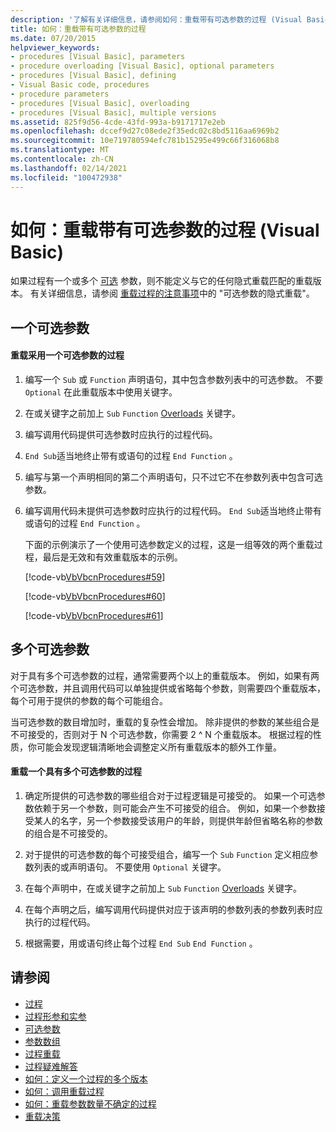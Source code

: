 ```yaml
---
description: '了解有关详细信息，请参阅如何：重载带有可选参数的过程 (Visual Basic) '
title: 如何：重载带有可选参数的过程
ms.date: 07/20/2015
helpviewer_keywords:
- procedures [Visual Basic], parameters
- procedure overloading [Visual Basic], optional parameters
- procedures [Visual Basic], defining
- Visual Basic code, procedures
- procedure parameters
- procedures [Visual Basic], overloading
- procedures [Visual Basic], multiple versions
ms.assetid: 825f9d56-4cde-43fd-993a-b9171717e2eb
ms.openlocfilehash: dccef9d27c08ede2f35edc02c8bd5116aa6969b2
ms.sourcegitcommit: 10e719780594efc781b15295e499c66f316068b8
ms.translationtype: MT
ms.contentlocale: zh-CN
ms.lasthandoff: 02/14/2021
ms.locfileid: "100472938"
---
```

# <a name="how-to-overload-a-procedure-that-takes-optional-parameters-visual-basic"></a>如何：重载带有可选参数的过程 (Visual Basic)

如果过程有一个或多个 [可选](../../../language-reference/modifiers/optional.md) 参数，则不能定义与它的任何隐式重载匹配的重载版本。 有关详细信息，请参阅 [重载过程的注意事项](./considerations-in-overloading-procedures.md)中的 "可选参数的隐式重载"。  
  
## <a name="one-optional-parameter"></a>一个可选参数  
  
#### <a name="to-overload-a-procedure-that-takes-one-optional-parameter"></a>重载采用一个可选参数的过程  
  
1. 编写一个 `Sub` 或 `Function` 声明语句，其中包含参数列表中的可选参数。 不要 `Optional` 在此重载版本中使用关键字。  
  
2. 在或关键字之前加上 `Sub` `Function` [Overloads](../../../language-reference/modifiers/overloads.md) 关键字。  
  
3. 编写调用代码提供可选参数时应执行的过程代码。  
  
4. `End Sub`适当地终止带有或语句的过程 `End Function` 。  
  
5. 编写与第一个声明相同的第二个声明语句，只不过它不在参数列表中包含可选参数。  
  
6. 编写调用代码未提供可选参数时应执行的过程代码。 `End Sub`适当地终止带有或语句的过程 `End Function` 。  
  
     下面的示例演示了一个使用可选参数定义的过程，这是一组等效的两个重载过程，最后是无效和有效重载版本的示例。  
  
     [!code-vb[VbVbcnProcedures#59](~/samples/snippets/visualbasic/VS_Snippets_VBCSharp/VbVbcnProcedures/VB/Class1.vb#59)]  
  
     [!code-vb[VbVbcnProcedures#60](~/samples/snippets/visualbasic/VS_Snippets_VBCSharp/VbVbcnProcedures/VB/Class1.vb#60)]  
  
     [!code-vb[VbVbcnProcedures#61](~/samples/snippets/visualbasic/VS_Snippets_VBCSharp/VbVbcnProcedures/VB/Class1.vb#61)]  
  
## <a name="multiple-optional-parameters"></a>多个可选参数  

 对于具有多个可选参数的过程，通常需要两个以上的重载版本。 例如，如果有两个可选参数，并且调用代码可以单独提供或省略每个参数，则需要四个重载版本，每个可用于提供的参数的每个可能组合。  
  
 当可选参数的数目增加时，重载的复杂性会增加。 除非提供的参数的某些组合是不可接受的，否则对于 N 个可选参数，你需要 2 ^ N 个重载版本。 根据过程的性质，你可能会发现逻辑清晰地会调整定义所有重载版本的额外工作量。  
  
#### <a name="to-overload-a-procedure-that-takes-more-than-one-optional-parameter"></a>重载一个具有多个可选参数的过程  
  
1. 确定所提供的可选参数的哪些组合对于过程逻辑是可接受的。 如果一个可选参数依赖于另一个参数，则可能会产生不可接受的组合。 例如，如果一个参数接受某人的名字，另一个参数接受该用户的年龄，则提供年龄但省略名称的参数的组合是不可接受的。  
  
2. 对于提供的可选参数的每个可接受组合，编写一个 `Sub` `Function` 定义相应参数列表的或声明语句。 不要使用 `Optional` 关键字。  
  
3. 在每个声明中，在或关键字之前加上 `Sub` `Function` [Overloads](../../../language-reference/modifiers/overloads.md) 关键字。  
  
4. 在每个声明之后，编写调用代码提供对应于该声明的参数列表的参数列表时应执行的过程代码。  
  
5. 根据需要，用或语句终止每个过程 `End Sub` `End Function` 。  
  
## <a name="see-also"></a>请参阅

- [过程](./index.md)
- [过程形参和实参](./procedure-parameters-and-arguments.md)
- [可选参数](./optional-parameters.md)
- [参数数组](./parameter-arrays.md)
- [过程重载](./procedure-overloading.md)
- [过程疑难解答](./troubleshooting-procedures.md)
- [如何：定义一个过程的多个版本](./how-to-define-multiple-versions-of-a-procedure.md)
- [如何：调用重载过程](./how-to-call-an-overloaded-procedure.md)
- [如何：重载参数数量不确定的过程](./how-to-overload-a-procedure-that-takes-an-indefinite-number-of-parameters.md)
- [重载决策](./overload-resolution.md)
